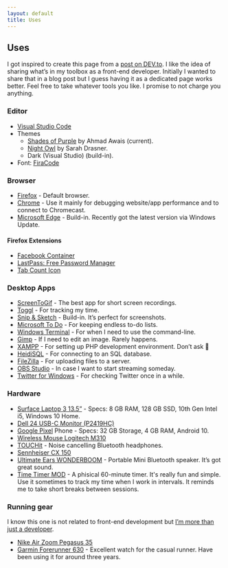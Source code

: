 ```yaml
---
layout: default
title: Uses
---
```


## Uses

I got inspired to create this page from a [post on DEV.to](https://dev.to/nickytonline/do-you-have-a-uses-page-5b82). I like the idea of sharing what’s in my toolbox as a front-end developer. Initially I wanted to share that in a blog post but I guess having it as a dedicated page works better. Feel free to take whatever tools you like. I promise to not charge you anything.

### Editor

* [Visual Studio Code](https://code.visualstudio.com/)
* Themes
  * [Shades of Purple](https://marketplace.visualstudio.com/items?itemName=ahmadawais.shades-of-purple) by Ahmad Awais (current).
  * [Night Owl](https://marketplace.visualstudio.com/items?itemName=sdras.night-owl) by Sarah Drasner.
  * Dark (Visual Studio) (build-in).
* Font: [FiraCode](https://github.com/tonsky/FiraCode/)

### Browser

* [Firefox](https://www.mozilla.org/en-US/firefox/new/) - Default browser.
* [Chrome](https://www.google.com/chrome/) - Use it mainly for debugging website/app performance and to connect to Chromecast. 
* [Microsoft Edge](https://www.microsoft.com/en-us/edge) - Build-in. Recently got the latest version via Windows Update.

#### Firefox Extensions

* [Facebook Container](https://addons.mozilla.org/en-US/firefox/addon/facebook-container/)
* [LastPass: Free Password Manager](https://addons.mozilla.org/en-US/firefox/addon/lastpass-password-manager/)
* [Tab Count Icon](https://addons.mozilla.org/en-US/firefox/addon/tab-count-icon/)

### Desktop Apps

* [ScreenToGif](https://www.screentogif.com/) - The best app for short screen recordings.
* [Toggl](https://toggl.com/toggl-desktop/) - For tracking my time.
* [Snip & Sketch](https://www.microsoft.com/en-us/p/snip-sketch/9mz95kl8mr0l?activetab=pivot:overviewtab) - Build-in. It’s perfect for screenshots.
* [Microsoft To Do](https://todo.microsoft.com/tasks/) - For keeping endless to-do lists.
* [Windows Terminal](https://github.com/microsoft/terminal) - For when I need to use the command-line.
* [Gimp](https://www.gimp.org/) - If I need to edit an image. Rarely happens.
* [XAMPP](https://www.apachefriends.org/index.html) - For setting up PHP development environment. Don’t ask 🙂
* [HeidiSQL](https://www.heidisql.com/) - For connecting to an SQL database.
* [FileZilla](https://filezilla-project.org/) - For uploading files to a server.
* [OBS Studio](https://obsproject.com/) - In case I want to start streaming someday.
* [Twitter for Windows](https://www.microsoft.com/en-us/p/twitter/9wzdncrfj140?activetab=pivot:overviewtab) - For checking Twitter once in a while.

### Hardware

* [Surface Laptop 3 13.5”](https://www.microsoft.com/en-us/p/surface-laptop-3/8vfggh1r94tm?activetab=overview) - Specs: 8 GB RAM, 128 GB SSD, 10th Gen Intel i5, Windows 10 Home.
* [Dell 24 USB-C Monitor (P2419HC)](https://www.dell.com/en-us/work/shop/dell-24-usb-c-monitor-p2419hc/apd/210-aqco)
* [Google Pixel](https://www.gsmarena.com/google_pixel-8346.php) Phone - Specs: 32 GB Storage, 4 GB RAM, Android 10.
* [Wireless Mouse Logitech M310](https://www.logitech.com/en-us/product/wireless-mouse-m310)
* [TOUCHit](https://sackit.dk/touchit-horetelefoner/70020-touchit-horetelefoner-black.html) - Noise cancelling Bluetooth headphones.
* [Sennheiser CX 150](https://www.cnet.com/products/sennheiser-cx-150-earphones/)
* [Ultimate Ears WONDERBOOM](https://www.ultimateears.com/en-us/wireless-speakers/wonderboom.html) - Portable Mini Bluetooth speaker. It’s got great sound.
* [Time Timer MOD](https://www.timetimer.com/collections/all-1/products/time-timer-mod) - A phisical 60-minute timer. It's really fun and simple. Use it sometimes to track my time when I work in intervals. It reminds me to take short breaks between sessions.

### Running gear

I know this one is not related to front-end development but [I’m more than just a developer](https://dzhavat.github.io/2019/07/28/on-being-more-than-just-a-developer.html).

* [Nike Air Zoom Pegasus 35](https://www.nike.com/t/air-zoom-pegasus-35-mens-running-shoe-kX9NZL/942851-600)
* [Garmin Forerunner 630](https://buy.garmin.com/en-US/US/p/516105) - Excellent watch for the casual runner. Have been using it for around three years.
